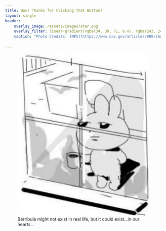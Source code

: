 ```yaml
---
title: Wow! Thanks for Clicking that Button!
layout: single
header:
    overlay_image: /assets/images/star.png 
    overlay_filter: linear-gradient(rgba(34, 39, 71, 0.4), rgba(243, 243, 243, 0.89))
    caption: "Photo Credits: [NPS](https://www.nps.gov/articles/000/shootingstars.htm)"

---
```

<figure>
  <a href="/assets/images/standing.jpg" class="image-popup" title="rabbit standing.">
    <img src="/assets/images/standing.jpg" alt="this is still a rabbit by the window">
  </a>
  <figcaption> Berribula might not exist in real life, but it could exist...in our hearts. .</figcaption>
</figure>